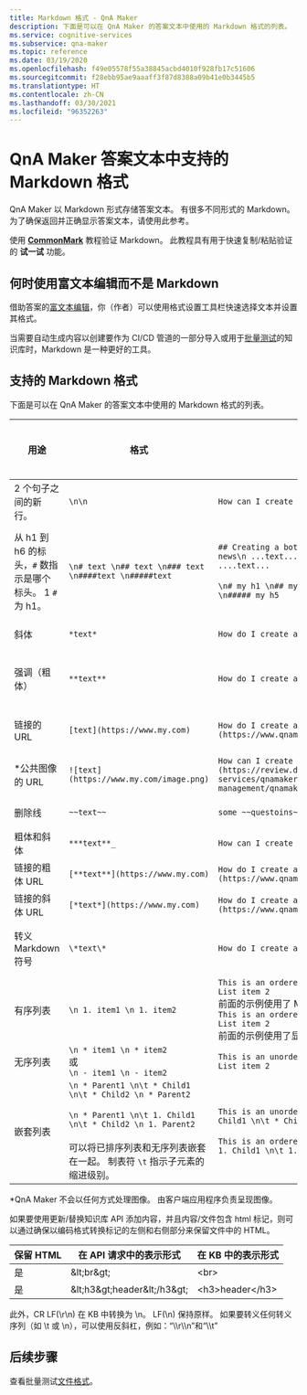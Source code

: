 ```yaml
---
title: Markdown 格式 - QnA Maker
description: 下面是可以在 QnA Maker 的答案文本中使用的 Markdown 格式的列表。
ms.service: cognitive-services
ms.subservice: qna-maker
ms.topic: reference
ms.date: 03/19/2020
ms.openlocfilehash: f49e05578f55a38845acbd4010f928fb17c51606
ms.sourcegitcommit: f28ebb95ae9aaaff3f87d8388a09b41e0b3445b5
ms.translationtype: HT
ms.contentlocale: zh-CN
ms.lasthandoff: 03/30/2021
ms.locfileid: "96352263"
---
```

# <a name="markdown-format-supported-in-qna-maker-answer-text"></a>QnA Maker 答案文本中支持的 Markdown 格式

QnA Maker 以 Markdown 形式存储答案文本。 有很多不同形式的 Markdown。 为了确保返回并正确显示答案文本，请使用此参考。

使用 **[CommonMark](https://commonmark.org/help/tutorial/index.html)** 教程验证 Markdown。 此教程具有用于快速复制/粘贴验证的 **试一试** 功能。

## <a name="when-to-use-rich-text-editing-versus-markdown"></a>何时使用富文本编辑而不是 Markdown

借助答案的[富文本编辑](How-To/edit-knowledge-base.md#add-an-editorial-qna-set)，你（作者）可以使用格式设置工具栏快速选择文本并设置其格式。

当需要自动生成内容以创建要作为 CI/CD 管道的一部分导入或用于[批量测试](./index.yml)的知识库时，Markdown 是一种更好的工具。

## <a name="supported-markdown-format"></a>支持的 Markdown 格式

下面是可以在 QnA Maker 的答案文本中使用的 Markdown 格式的列表。

|用途|格式|示例 Markdown|渲染<br>在聊天机器人中显示|
|--|--|--|--|
2 个句子之间的新行。|`\n\n`|`How can I create a bot with \n\n QnA Maker?`|![2 个句子之间的换行格式](./media/qnamaker-concepts-datasources/format-newline.png)|
|从 h1 到 h6 的标头，`#` 数指示是哪个标头。 1 `#` 为 h1。|`\n# text \n## text \n### text \n####text \n#####text` |`## Creating a bot \n ...text.... \n### Important news\n ...text... \n### Related Information\n ....text...`<br><br>`\n# my h1 \n## my h2\n### my h3 \n#### my h4 \n##### my h5`|![Markdown 标头格式](./media/qnamaker-concepts-datasources/format-headers.png)<br>![Markdown 标头 H1 至 H5 的格式](./media/qnamaker-concepts-datasources/format-h1-h5.png)|
|斜体 |`*text*`|`How do I create a bot with *QnA Maker*?`|![斜体格式](./media/qnamaker-concepts-datasources/format-italics.png)|
|强调（粗体）|`**text**`|`How do I create a bot with **QnA Maker**?`|![强调标记（表示粗体）的格式](./media/qnamaker-concepts-datasources/format-strong.png)|
|链接的 URL|`[text](https://www.my.com)`|`How do I create a bot with [QnA Maker](https://www.qnamaker.ai)?`|![URL 格式（超链接）](./media/qnamaker-concepts-datasources/format-url.png)|
|*公共图像的 URL|`![text](https://www.my.com/image.png)`|`How can I create a bot with ![QnAMaker](https://review.docs.microsoft.com/azure/cognitive-services/qnamaker/media/qnamaker-how-to-key-management/qnamaker-resource-list.png)`|![公共图像 URL 格式 ](./media/qnamaker-concepts-datasources/format-image-url.png)|
|删除线|`~~text~~`|`some ~~questoins~~ questions need to be asked`|![删除线格式](./media/qnamaker-concepts-datasources/format-strikethrough.png)|
|粗体和斜体|`***text**_`|`How can I create a _*_QnA Maker_** bot?`|![粗体和斜体格式](./media/qnamaker-concepts-datasources/format-bold-italics.png)|
|链接的粗体 URL|`[**text**](https://www.my.com)`|`How do I create a bot with [**QnA Maker**](https://www.qnamaker.ai)?`|![粗体 URL 格式](./media/qnamaker-concepts-datasources/format-bold-url.png)|
|链接的斜体 URL|`[*text*](https://www.my.com)`|`How do I create a bot with [*QnA Maker*](https://www.qnamaker.ai)?`|![斜体 URL 格式](./media/qnamaker-concepts-datasources/format-url-italics.png)|
|转义 Markdown 符号|`\*text\*`|`How do I create a bot with \*QnA Maker\*?`|![转义 Markdown 符号格式。](./media/qnamaker-concepts-datasources/format-escape-markdown-symbols.png)|
|有序列表|`\n 1. item1 \n 1. item2`|`This is an ordered list: \n 1. List item 1 \n 1. List item 2`<br>前面的示例使用了 Markdown 中内置的自动编号。<br>`This is an ordered list: \n 1. List item 1 \n 2. List item 2`<br>前面的示例使用了显式编号。|![已排序列表格式](./media/qnamaker-concepts-datasources/format-ordered-list.png)|
|无序列表|`\n * item1 \n * item2`<br>或<br>`\n - item1 \n - item2`|`This is an unordered list: \n * List item 1 \n * List item 2`|![无序列表格式](./media/qnamaker-concepts-datasources/format-unordered-list.png)|
|嵌套列表|`\n * Parent1 \n\t * Child1 \n\t * Child2 \n * Parent2`<br><br>`\n * Parent1 \n\t 1. Child1 \n\t * Child2 \n 1. Parent2`<br><br>可以将已排序列表和无序列表嵌套在一起。 制表符 `\t` 指示子元素的缩进级别。|`This is an unordered list: \n * List item 1 \n\t * Child1 \n\t * Child2 \n * List item 2`<br><br>`This is an ordered nested list: \n 1. Parent1 \n\t 1. Child1 \n\t 1. Child2 \n 1. Parent2`|![嵌套无序列表格式](./media/qnamaker-concepts-datasources/format-nested-unordered-list.png)<br>![嵌套已排序列表格式](./media/qnamaker-concepts-datasources/format-nested-ordered-list.png)|

*QnA Maker 不会以任何方式处理图像。 由客户端应用程序负责呈现图像。

如果要使用更新/替换知识库 API 添加内容，并且内容/文件包含 html 标记，则可以通过确保以编码格式转换标记的左侧和右侧部分来保留文件中的 HTML。

| 保留 HTML  | 在 API 请求中的表示形式  | 在 KB 中的表示形式 |
|-----------|---------|-------------------------|
| 是 | \&lt;br\&gt; | &lt;br&gt; |
| 是 | \&lt;h3\&gt;header\&lt;/h3\&gt; | &lt;h3&gt;header&lt;/h3&gt; |

此外，CR LF(\r\n) 在 KB 中转换为 \n。 LF(\n) 保持原样。 如果要转义任何转义序列（如 \t 或 \n），可以使用反斜杠，例如：“\\\\r\\\\n”和“\\\\t”

## <a name="next-steps"></a>后续步骤

查看批量测试[文件格式](reference-tsv-format-batch-testing.md)。